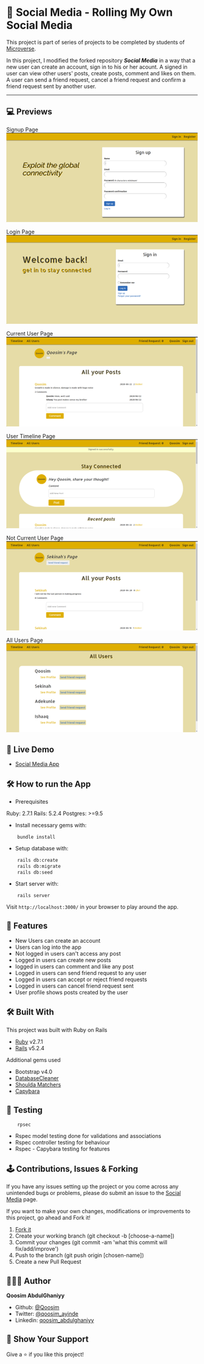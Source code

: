 # 🔐 Social Media - Rolling My Own Social Media

This project is part of series of projects to be completed by students of [Microverse](https://www.microverse.org/).

In this project, I modified the forked repository <b><i>Social Media</i></b> in a way that a new user can create an account, sign in to his or her acount. A signed in user can view other users' posts, create posts, comment and likes on them. A user can send a friend request, cancel a friend request and confirm a friend request sent by another user.

***********

## 💻 Previews
Signup Page
  ![Signup](previews/signup_page.png)

Login Page
  ![Login](previews/login_page.png)

Current User Page
  ![Current](previews/current_user_page.png)

User Timeline Page
  ![User Timeline](previews/user_timeline.png)

Not Current User Page
  ![Not Current](previews/not_current_user_profile.png)

All Users Page
  ![All Users](previews/all_users.png)

## 🚚 Live Demo 

* [Social Media App](https://so-me-app.herokuapp.com)

## 🛠️ How to run the App

 - Prerequisites

Ruby: 2.7.1
Rails: 5.2.4
Postgres: >=9.5

- Install necessary gems with:
``` 
    bundle install
```
- Setup database with:

```
    rails db:create
    rails db:migrate
    rails db:seed
```

- Start server with:
    
```
    rails server
```

Visit `http://localhost:3000/` in your browser to play around the app.

## 🎉 Features

* New Users can create an account
* Users can log into the app
* Not logged in users can't access any post
* Logged in users can create new posts
* logged in users can comment and like any post
* Logged in users can send friend request to any user
* Logged in users can accept or reject friend requests
* Logged in users can cancel friend request sent
* User profile shows posts created by the user

## 🛠️ Built With

This project was built with Ruby on Rails
* [Ruby](https://www.ruby-lang.org/en/) v2.7.1
* [Rails](https://rubyonrails.org/) v5.2.4

Additional gems used
* Bootstrap v4.0
* [DatabaseCleaner](https://github.com/DatabaseCleaner/database_cleaner)
* [Shoulda Matchers](https://github.com/thoughtbot/shoulda-matchers)
* [Capybara](https://github.com/teamcapybara/capybara)

## 🧪 Testing
```
    rpsec
```

* Rspec model testing done for validations and associations
* Rspec controller testing for behaviour
* Rspec - Capybara testing for features

## 🕹️ Contributions, Issues & Forking

If you have any issues setting up the project or you come across any unintended bugs or problems, please do submit an issue to the [Social Media](https://github.com/Qoosim/ror-social-scaffold/issues) page.

If you want to make your own changes, modifications or improvements to this project, go ahead and Fork it!
1. [Fork it](https://github.com/Qoosim/ror-social-scaffold/fork)
2. Create your working branch (git checkout -b [choose-a-name])
3. Commit your changes (git commit -am 'what this commit will fix/add/improve')
4. Push to the branch (git push origin [chosen-name])
5. Create a new Pull Request

## 👨🏽‍💻 Author
**Qoosim AbdulGhaniyy**

- Github: [@Qoosim](https://github.com/Qoosim)
- Twitter: [@qoosim_ayinde](https://twitter.com/qoosim_ayinde)
- Linkedin: [qoosim_abdulghaniyy](https://www.linkedin.com/in/qoosim-abdulghaniyy)

## 🧴 Show Your Support

Give a ⭐️ if you like this project!
